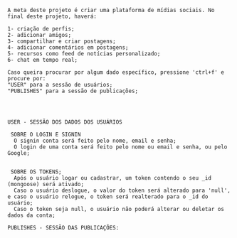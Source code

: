     A meta deste projeto é criar uma plataforma de mídias sociais. No final deste projeto, haverá:

    1- criação de perfis;
    2- adicionar amigos;
    3- compartilhar e criar postagens;
    4- adicionar comentários em postagens;
    5- recursos como feed de notícias personalizado; 
    6- chat em tempo real;

    Caso queira procurar por algum dado específico, pressione 'ctrl+f' e procure por: 
    "USER" para a sessão de usuários;
    "PUBLISHES" para a sessão de publicações;




    USER - SESSÃO DOS DADOS DOS USUÁRIOS

     SOBRE O LOGIN E SIGNIN
      O signin conta será feito pelo nome, email e senha;
      O login de uma conta será feito pelo nome ou email e senha, ou pelo Google;


     SOBRE OS TOKENS; 
      Após o usuário logar ou cadastrar, um token contendo o seu _id (mongoose) será ativado;
      Caso o usuário deslogue, o valor do token será alterado para 'null', e caso o usuário relogue, o token será realterado para o _id do usuário;
      Caso o token seja null, o usuário não poderá alterar ou deletar os dados da conta;
     
    PUBLISHES - SESSÃO DAS PUBLICAÇÕES:
 
